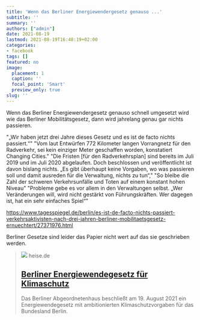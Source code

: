 ```yaml
---
title: 'Wenn das Berliner Energiewendergesetz genauso ...'
subtitle: ''
summary: ''
authors: ["admin"]
date: 2021-08-19
lastmod: 2021-08-19T16:48:19+02:00
categories:
- facebook
tags: []
featured: no
image:
  placement: 1
  caption: ''
  focal_point: 'Smart'
  preview_only: true
slug: ''
---
```

Wenn das Berliner Energiewendergesetz genauso schnell umgesetzt wird wie das Berliner Mobilitätsgesetz, dann wird jahrelang genau gar nichts passieren.

"„Wir haben jetzt drei Jahre dieses Gesetz und es ist de facto nichts passiert.“"
"Vom laut Entwürfen 772 Kilometer langen Vorrangnetz für den Radverkehr, sei kein einziger Meter geschaffen worden, konstatiert Changing Cities."
"Die Fristen [für den Radverkehrsplan] sind bereits im Juli 2019 und im Juli 2020 abgelaufen. Doch beschlossen und veröffentlicht ist davon bislang nichts. „Es gibt überhaupt keine Vorgaben, wo was passieren soll und damit ausreden für die Verwaltung, nichts zu tun“,"
"So bleibe die Zahl der schweren Verkehrsunfälle und Toten auf einem konstant hohen Niveau"
"Probleme gebe es vor allem in den Verwaltungen selbst. „Wer Veränderungen will, wird nicht gestärkt von Führungskräften. Wer dagegen ist, hat ein sehr einfaches Spiel“"

https://www.tagesspiegel.de/berlin/es-ist-de-facto-nichts-passiert-verkehrsaktivisten-nach-drei-jahren-berliner-mobilitaetsgesetz-ernuechtert/27371976.html

Berliner Gesetze sind leider das Papier nicht wert auf das sie geschrieben werden.
> [![](https://heise.cloudimg.io/bound/1200x1200/q85.png-lossy-85.webp-lossy-85.foil1/_www-heise-de_/imgs/18/3/1/5/5/4/4/8/Hausansicht_Abgeordnetenhaus___Landesarchiv_Berlin_Thomas_Platow-9f8434529b2e85f0.jpeg)](https://www.heise.de/news/Berliner-Energiewendegesetz-fuer-Klimaschutz-6169239.html)
> heise.de
> ## [Berliner Energiewendegesetz für Klimaschutz](https://www.heise.de/news/Berliner-Energiewendegesetz-fuer-Klimaschutz-6169239.html)
>
>Das Berliner Abgeordnetenhaus beschließt am 19. August 2021 ein Energiewendegesetz mit ambitionierten Klimaschutzvorgaben für das Bundesland Berlin. 

